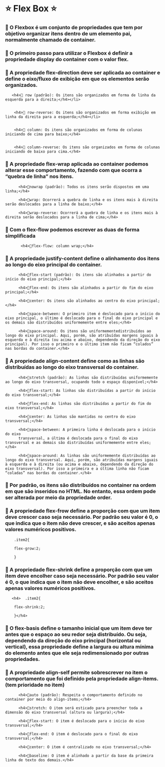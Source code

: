 <h1>⭐️ Flex Box ⭐️</h1>

<h3>🔺 O Flexbox é um conjunto de propriedades que tem por objetivo organizar itens dentro de um elemento pai, normalmente chamado de container.</h3>

<h3>🔺 O primeiro passo para utilizar o Flexbox é definir a propriedade display do container com o valor flex.</h3>

<h3>🔺 A propriedade flex-direction deve ser aplicada ao container e define o eixo/fluxo de exibição em que os elementos serão organizados.</h3>


       <h4>🔸 row (padrão): Os itens são organizados em forma de linha da esquerda para a direita;</h4></li>
        

        <h4>🔸 row-reverse: Os itens são organizados em forma exibição em linha da direita para a esquerda;</h4></li>
        

        <h4>🔸 column: Os itens são organizados em forma de colunas iniciando de cima para baixo;</h4>
        

        <h4>🔸 column-reverse: Os itens são organizados em forma de colunas iniciando de baixo para cima.</h4>


<h3>🔺 A propriedade flex-wrap aplicada ao container podemos alterar esse comportamento, fazendo com que ocorra a “quebra de linha” nos itens.</h3>
 
          <h4>🔸nowrap (padrão): Todos os itens serão dispostos em uma linha;</h4>

          <h4>🔸wrap: Ocorrerá a quebra de linha e os itens mais à direita serão deslocados para a linha de baixo;</h4>

          <h4>🔸wrap-reverse: Ocorrerá a quebra de linha e os itens mais à direita serão deslocados para a linha de cima;</h4>

<h3>🔺 Com o flex-flow podemos escrever as duas de forma simplificada</h3>

           <h4>🔸flex-flow: column wrap;</h4>

<h3>🔺 A propriedade justify-content define o alinhamento dos itens ao longo do eixo principal do container.</h3>

          <h4>🔸flex-start (padrão): Os itens são alinhados a partir do início do eixo principal;</h4>
          
          <h4>🔸flex-end: Os itens são alinhados a partir do fim do eixo principal;</h4>

          <h4>🔸center: Os itens são alinhados ao centro do eixo principal;</h4>
          
          <h4>🔸space-between: O primeiro item é deslocado para o início do eixo principal, o último é deslocado para o final do eixo principal e os demais são distribuídos uniformemente entre eles;</h4>

          <h4>🔸space-around: Os itens são uniformementedistribuídos ao longo do eixo principal. Aqui, porém, são atribuídas margens iguais à esquerda e à direita (ou acima e abaixo, dependendo da direção do eixo principal). Por isso o primeiro e o último item não ficam “colados” nas bordas do container.</h4>

<h3>🔺 A propriedade align-content define como as linhas são distribuídas ao longo do eixo transversal do container. </h3>

          <h4>🔸stretch (padrão): As linhas são distribuídas uniformemente ao longo do eixo transversal, ocupando todo o espaço disponível;</h4>
          
          <h4>🔸flex-start: As linhas são distribuídas a partir do início do eixo transversal;</h4>

          <h4>🔸flex-end: As linhas são distribuídas a partir do fim do eixo transversal;</h4>
          
          <h4>🔸center: As linhas são mantidas no centro do eixo transversal;</h4>
         
          <h4>🔸space-between: A primeira linha é deslocada para o início do eixo 
          transversal, a última é deslocada para o final do eixo transversal e as demais são distribuídas uniformemente entre eles;</h4>
          
          <h4>🔸space-around: As linhas são uniformemente distribuídas ao longo do eixo transversal. Aqui, porém, são atribuídas margens iguais à esquerda e à direita (ou acima e abaixo, dependendo da direção do eixo transversal). Por isso a primeira e a última linha não ficam “coladas” nas bordas do container.</h4>

<h3>🔺 Por padrão, os itens são distribuídos no container na ordem em que são inseridos no HTML. No entanto, essa ordem pode ser alterada por meio da propriedade order.</h3>

<h3>🔺 A propriedade flex-frow define a proporção com que um item deve crescer caso seja necessário. Por padrão seu valor é 0, o que indica que o item não deve crescer, e são aceitos apenas valores numéricos positivos.</h3>
 
        .item2{

        flex-grow:2;

        }

<h3>🔺 A propriedade flex-shrink define a proporção com que um item deve encolher caso seja necessário. Por padrão seu valor é 0, o que indica que o item não deve encolher, e são aceitos apenas valores numéricos positivos.</h3>

       <h4>  .item2{

        flex-shrink:2;

        }</h4>


<h3>🔺 O flex-basis define o tamanho inicial que um item deve ter antes que o espaço ao seu redor seja distribuído. Ou seja, dependendo da direção do eixo principal (horizontal ou vertical), essa propriedade define a largura ou altura mínima do elemento antes que ele seja redimensionado por outras propriedades.</h3>

<h3>🔺  A propriedade align-self permite sobrescrever no item o comportamento que foi definido pela propriedade align-items.(tem prioridade no item)</h3>

          <h4>🔸auto (padrão): Respeita o comportamento definido no container por meio do align-items;</h4>
        
          <h4>🔸stretch: O item será esticado para preencher toda a dimensão do eixo transversal (altura ou largura);</h4>

          <h4>🔸flex-start: O item é deslocado para o início do eixo transversal;</h4>
        
          <h4>🔸flex-end: O item é deslocado para o final do eixo transversal;</h4>
          
          <h4>🔸center: O item é centralizado no eixo transversal;</h4>

          <h4>🔸baseline: O item é alinhado a partir da base da primeira linha de texto dos demais.</h4>





